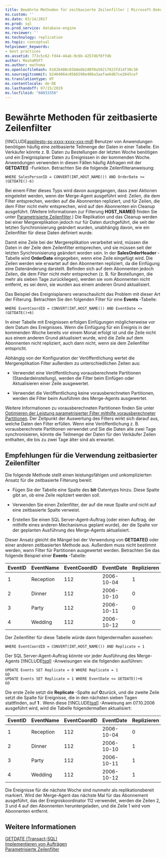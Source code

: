 ```yaml
---
title: Bewährte Methoden für zeitbasierte Zeilenfilter | Microsoft-Dokumentation
ms.custom: ''
ms.date: 03/14/2017
ms.prod: sql
ms.prod_service: database-engine
ms.reviewer: ''
ms.technology: replication
ms.topic: conceptual
helpviewer_keywords:
- best practices
ms.assetid: 773c5c62-fd44-44ab-9c6b-4257dbf8ffdb
author: MashaMSFT
ms.author: mathoma
ms.openlocfilehash: 6182b480c83b8e6b2d0f0a50217823fd14f30c30
ms.sourcegitcommit: b2464064c0566590e486a3aafae6d67ce2645cef
ms.translationtype: HT
ms.contentlocale: de-DE
ms.lasthandoff: 07/15/2019
ms.locfileid: "68033356"
---
```

# <a name="best-practices-for-time-based-row-filters"></a>Bewährte Methoden für zeitbasierte Zeilenfilter
[!INCLUDE[appliesto-ss-xxxx-xxxx-xxx-md](../../../includes/appliesto-ss-xxxx-xxxx-xxx-md.md)]
  Benutzer von Anwendungen benötigen häufig eine zeitbasierte Teilmenge der Daten in einer Tabelle. Ein Verkäufer könnte z. B. Daten zu Bestellungen der letzten Woche benötigen und ein Ereignisplaner Daten zu Ereignissen in der kommenden Woche. Anwendungen verwenden in diesen Fällen häufig Abfragen mit der **GETDATE()** -Funktion. Betrachten Sie die folgende Zeilenfilteranweisung:  
  
```  
WHERE SalesPersonID = CONVERT(INT,HOST_NAME()) AND OrderDate >= (GETDATE()-6)  
```  
  
 Bei einem Filter dieses Typs wird davon ausgegangen, dass zwei Aktionen eingeleitet werden, wenn der Merge-Agent ausgeführt wird: Zeilen, die dem Filter entsprechen, werden auf die Abonnenten repliziert, und für Zeilen, die dem Filter nicht mehr entsprechen, wird auf den Abonnenten ein Cleanup ausgeführt. (Weitere Informationen zur Filterung **HOST_NAME()** finden Sie unter [Parametrisierte Zeilenfilter](../../../relational-databases/replication/merge/parameterized-filters-parameterized-row-filters.md).) Die Replikation und das Cleanup werden bei einer Mergereplikation jedoch nur für Daten durchgeführt, die seit der letzten Synchronisierung geändert wurden, unabhängig davon, wie ein Zeilenfilter für diese Daten definiert wurde.  
  
 Damit eine Zeile bei der Mergereplikation verarbeitet wird, müssen die Daten in der Zeile dem Zeilenfilter entsprechen, und sie müssen seit der letzten Synchronisierung geändert worden sein. In der **SalesOrderHeader** -Tabelle wird **OrderDate** eingegeben, wenn eine Zeile eingefügt wird. Die Zeilen werden wie erwartet auf den Abonnenten repliziert, da die Einfügung eine Datenänderung darstellt. Befinden sich auf dem Abonnenten jedoch Zeilen, die dem Filter nicht mehr entsprechen (z. B. für Bestellungen, die mehr als sieben Tage zurückliegen), werden sie vom Abonnenten nicht entfernt, es sei denn, sie wurden aus einem anderen Grund aktualisiert.  
  
 Das Beispiel des Ereignisplaners veranschaulicht das Problem mit dieser Art der Filterung. Betrachten Sie den folgenden Filter für eine **Events** -Tabelle:  
  
```  
WHERE EventCoordID = CONVERT(INT,HOST_NAME()) AND EventDate <= (GETDATE()+6)  
```  
  
 In einer Tabelle mit Ereignissen erfolgen Einfügungen möglicherweise vor dem Datum des Ereignisses. Wenn die Einfügung für ein Ereignis in der kommenden Woche bereits vor einem Monat erfolgt ist und die Zeile nicht aus einem anderen Grund aktualisiert wurde, wird die Zeile auf dem Abonnenten nicht repliziert, auch dann nicht, wenn sie dem Zeilenfilter entspricht.  
  
 Abhängig von der Konfiguration der Veröffentlichung wertet die Mergereplikation Filter außerdem zu unterschiedlichen Zeiten aus:  
  
-   Verwendet eine Veröffentlichung vorausberechnete Partitionen (Standardeinstellung), werden die Filter beim Einfügen oder Aktualisieren einer Zeile ausgewertet.  
  
-   Verwendet die Veröffentlichung keine vorausberechneten Partitionen, werden die Filter beim Ausführen des Merge-Agents ausgewertet.  
  
 Weitere Informationen zu vorausberechneten Partitionen finden Sie unter [Optimieren der Leistung parametrisierter Filter mithilfe vorausberechneter Partitionen](../../../relational-databases/replication/merge/parameterized-filters-optimize-for-precomputed-partitions.md). Der Zeitpunkt der Auswertung des Filters wirkt sich darauf aus, welche Daten den Filter erfüllen. Wenn eine Veröffentlichung z. B. vorausberechnete Partitionen verwendet und Sie die Daten alle zwei Tage synchronisieren, könnte die Teilmenge der Daten für den Verkäufer Zeilen enthalten, die bis zu zwei Tage älter sind als erwartet.  
  
## <a name="recommendations-for-using-time-based-row-filters"></a>Empfehlungen für die Verwendung zeitbasierter Zeilenfilter  
 Die folgende Methode stellt einen leistungsfähigen und unkomplizierten Ansatz für die zeitbasierte Filterung bereit:  
  
-   Fügen Sie der Tabelle eine Spalte des **bit**-Datentyps hinzu. Diese Spalte gibt an, ob eine Zeile repliziert werden soll.  
  
-   Verwenden Sie einen Zeilenfilter, der auf die neue Spalte und nicht auf eine zeitbasierte Spalte verweist.  
  
-   Erstellen Sie einen SQL Server-Agent-Auftrag (oder einen Auftrag, der mithilfe eines anderen Mechanismus geplant wurde), der die Spalte vor der geplanten Ausführung des Merge-Agents aktualisiert.  
  
 Dieser Ansatz gleicht die Mängel bei der Verwendung von **GETDATE()** oder einer anderen zeitbasierten Methode aus. Außerdem muss nicht bestimmt werden, wann Filter für Partitionen ausgewertet werden. Betrachten Sie das folgende Beispiel einer **Events** -Tabelle:  
  
|**EventID**|**EventName**|**EventCoordID**|**EventDate**|**Replizieren**|  
|-----------------|-------------------|----------------------|-------------------|-------------------|  
|1|Reception|112|2006-10-04|1|  
|2|Dinner|112|2006-10-10|0|  
|3|Party|112|2006-10-11|0|  
|4|Wedding|112|2006-10-12|0|  
  
 Der Zeilenfilter für diese Tabelle würde dann folgendermaßen aussehen:  
  
```  
WHERE EventCoordID = CONVERT(INT,HOST_NAME()) AND Replicate = 1  
```  
  
 Der SQL Server-Agent-Auftrag könnte vor jeder Ausführung des Merge-Agents [!INCLUDE[tsql](../../../includes/tsql-md.md)] -Anweisungen wie die folgenden ausführen:  
  
```  
UPDATE Events SET Replicate = 0 WHERE Replicate = 1  
GO  
UPDATE Events SET Replicate = 1 WHERE EventDate <= GETDATE()+6  
GO  
```  
  
 Die erste Zeile setzt die **Replicate** -Spalte auf **0**zurück, und die zweite Zeile setzt die Spalte für Ereignisse, die in den nächsten sieben Tagen stattfinden, auf **1** . Wenn diese [!INCLUDE[tsql](../../../includes/tsql-md.md)] -Anweisung am 07.10.2006 ausgeführt wird, wird die Tabelle folgendermaßen aktualisiert:  
  
|**EventID**|**EventName**|**EventCoordID**|**EventDate**|**Replizieren**|  
|-----------------|-------------------|----------------------|-------------------|-------------------|  
|1|Reception|112|2006-10-04|0|  
|2|Dinner|112|2006-10-10|1|  
|3|Party|112|2006-10-11|1|  
|4|Wedding|112|2006-10-12|1|  
  
 Die Ereignisse für die nächste Woche sind nunmehr als replikationsbereit markiert. Wird der Merge-Agent das nächste Mal für das Abonnement ausgeführt, das der Ereigniskoordinator 112 verwendet, werden die Zeilen 2, 3 und 4 auf den Abonnenten heruntergeladen, und die Zeile 1 wird vom Abonnenten entfernt.  
  
## <a name="see-also"></a>Weitere Informationen  
 [GETDATE &#40;Transact-SQL&#41;](../../../t-sql/functions/getdate-transact-sql.md)   
 [Implementieren von Aufträgen](../../../ssms/agent/implement-jobs.md)   
 [Parametrisierte Zeilenfilter](../../../relational-databases/replication/merge/parameterized-filters-parameterized-row-filters.md)  
  
  
